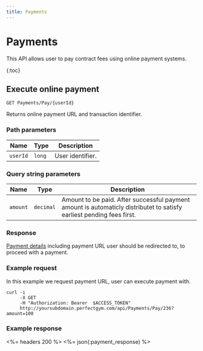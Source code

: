 ```yaml
---
title: Payments
---
```


# Payments

This API allows user to pay contract fees using online payment systems.

{:toc}



## Execute online payment

    GET Payments/Pay/{userId}

Returns online payment URL and transaction identifier.


### Path parameters

Name      | Type   | Description
----------|--------|--------------------
`userId`  |`long`  | User identifier.


### Query string parameters

Name      | Type   	  | Description
----------|-----------|--------------------
`amount`  |`decimal`  | Amount to be paid. After successful payment amount is automaticly distributet to satisfy earliest pending fees first.


### Response

[Payment details][PaymentDetails] including payment URL user should be redirected to, to proceed with a payment.



### Example request

In this example we request payment URL, user can execute payment with.

``` command-line
curl -i 
     -X GET 
     -H "Authorization: Bearer  $ACCESS_TOKEN"  
     http://yoursubdomain.perfectgym.com/api/Payments/Pay/236?amount=100
```


### Example response

<%= headers 200 %>
<%= json(:payment_response) %>



[Fee]: /appendix/datatypes/fee
[PaymentDetails]: /appendix/datatypes/paymentdetails